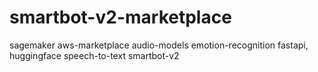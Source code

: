 # smartbot-v2-marketplace
sagemaker aws-marketplace audio-models emotion-recognition fastapi, huggingface speech-to-text smartbot-v2
